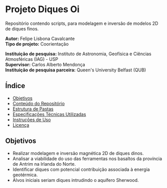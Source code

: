 # Projeto Diques Oi

Repositório contendo scripts, para modelagem e inversão de modelos 2D de diques finos.

**Autor:** Felipe Lisbona Cavalcante  
**Tipo de projeto:** Coorientação  

**Instituição de pesquisa:** Instituto de Astronomia, Geofísica e Ciências Atmosféricas (IAG) - USP  
**Supervisor:** Carlos Alberto Mendonça  
**Instituição de pesquisa parceira:** Queen's University Belfast (QUB)

## Índice

- [Objetivos](#objetivos)
- [Conteúdo do Repositório](#conteúdo-do-repositório)
- [Estrutura de Pastas](#estrutura-de-pastas)
- [Especificações Técnicas Utilizadas](#especificações-técnicas-utilizadas)
- [Instruções de Uso](#instruções-de-uso)
- [Licença](#licença)

## Objetivos

- Realizar modelagem e inversão magnética 2D de diques dinos.
- Analisar a viabilidade do uso das ferramentas nos basaltos da província de Antrim na Irlanda do Norte.
- Identificar diques com potencial contribuição associada à energia geotérmica.
- Alvos iniciais seriam diques intrudindo o aquífero Sherwood.
